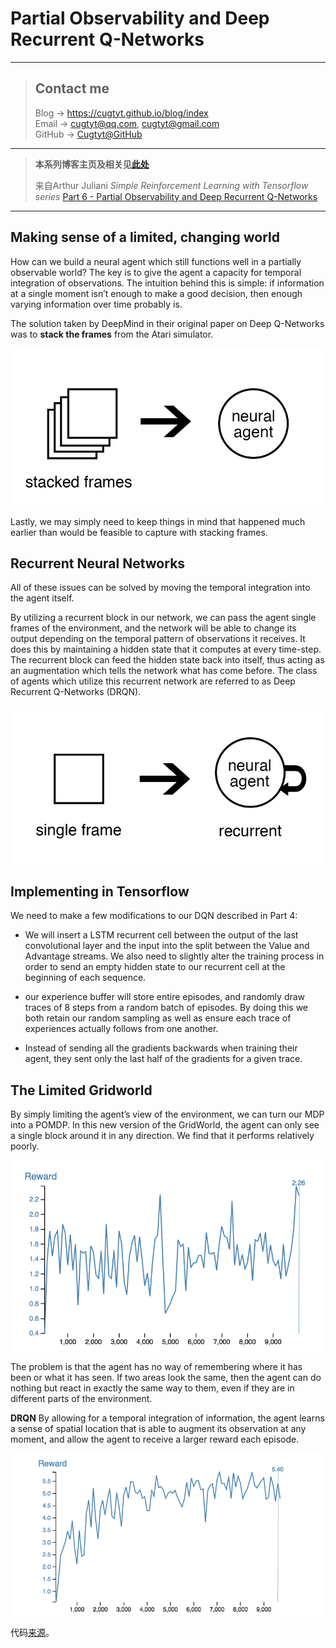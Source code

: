 # Partial Observability and Deep Recurrent Q-Networks

---
> ## Contact me
> Blog -> <https://cugtyt.github.io/blog/index>  
> Email -> <cugtyt@qq.com>, <cugtyt@gmail.com>  
> GitHub -> [Cugtyt@GitHub](https://github.com/Cugtyt)

---

> **本系列博客主页及相关见**[**此处**](https://cugtyt.github.io/blog/rl-notes/index)  
>
> 来自Arthur Juliani *Simple Reinforcement Learning with Tensorflow series* [Part 6 - Partial Observability and Deep Recurrent Q-Networks](https://medium.com/emergent-future/simple-reinforcement-learning-with-tensorflow-part-6-partial-observability-and-deep-recurrent-q-68463e9aeefc)

---

## Making sense of a limited, changing world

How can we build a neural agent which still functions well in a partially observable world? The key is to give the agent a capacity for temporal integration of observations. The intuition behind this is simple: if information at a single moment isn’t enough to make a good decision, then enough varying information over time probably is.

The solution taken by DeepMind in their original paper on Deep Q-Networks was to **stack the frames** from the Atari simulator.

![partial-obs-1](resources/partial-obs-1.png)

Lastly, we may simply need to keep things in mind that happened much earlier than would be feasible to capture with stacking frames.

## Recurrent Neural Networks

All of these issues can be solved by moving the temporal integration into the agent itself.

By utilizing a recurrent block in our network, we can pass the agent single frames of the environment, and the network will be able to change its output depending on the temporal pattern of observations it receives. It does this by maintaining a hidden state that it computes at every time-step. The recurrent block can feed the hidden state back into itself, thus acting as an augmentation which tells the network what has come before. The class of agents which utilize this recurrent network are referred to as Deep Recurrent Q-Networks (DRQN).

![partial-obs-2](resources/partial-obs-2.png)

## Implementing in Tensorflow

We need to make a few modifications to our DQN described in Part 4:

- We will insert a LSTM recurrent cell between the output of the last convolutional layer and the input into the split between the Value and Advantage streams. We also need to slightly alter the training process in order to send an empty hidden state to our recurrent cell at the beginning of each sequence.

- our experience buffer will store entire episodes, and randomly draw traces of 8 steps from a random batch of episodes. By doing this we both retain our random sampling as well as ensure each trace of experiences actually follows from one another.

- Instead of sending all the gradients backwards when training their agent, they sent only the last half of the gradients for a given trace.

## The Limited Gridworld

By simply limiting the agent’s view of the environment, we can turn our MDP into a POMDP. In this new version of the GridWorld, the agent can only see a single block around it in any direction. We find that it performs relatively poorly.

![partial-obs-3](resources/partial-obs-3.png)

The problem is that the agent has no way of remembering where it has been or what it has seen. If two areas look the same, then the agent can do nothing but react in exactly the same way to them, even if they are in different parts of the environment.

**DRQN** By allowing for a temporal integration of information, the agent learns a sense of spatial location that is able to augment its observation at any moment, and allow the agent to receive a larger reward each episode.

![partial-obs-4](resources/partial-obs-4.png)

代码[来源](https://github.com/awjuliani/DeepRL-Agents/blob/master/Deep-Recurrent-Q-Network.ipynb)。